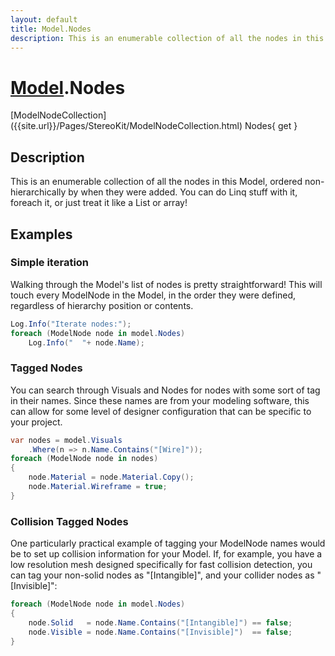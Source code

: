 ```yaml
---
layout: default
title: Model.Nodes
description: This is an enumerable collection of all the nodes in this Model, ordered non-hierarchically by when they were added. You can do Linq stuff with it, foreach it, or just treat it like a List or array!
---
```

# [Model]({{site.url}}/Pages/StereoKit/Model.html).Nodes

<div class='signature' markdown='1'>
[ModelNodeCollection]({{site.url}}/Pages/StereoKit/ModelNodeCollection.html) Nodes{ get }
</div>

## Description
This is an enumerable collection of all the nodes in this
Model, ordered non-hierarchically by when they were added. You can
do Linq stuff with it, foreach it, or just treat it like a List or
array!


## Examples

### Simple iteration
Walking through the Model's list of nodes is pretty
straightforward! This will touch every ModelNode in the Model,
in the order they were defined, regardless of hierarchy position
or contents.
```csharp
Log.Info("Iterate nodes:");
foreach (ModelNode node in model.Nodes)
	Log.Info("  "+ node.Name);
```
### Tagged Nodes
You can search through Visuals and Nodes for nodes with some sort
of tag in their names. Since these names are from your modeling
software, this can allow for some level of designer configuration
that can be specific to your project.
```csharp
var nodes = model.Visuals
	.Where(n => n.Name.Contains("[Wire]"));
foreach (ModelNode node in nodes)
{
	node.Material = node.Material.Copy();
	node.Material.Wireframe = true;
}
```
### Collision Tagged Nodes
One particularly practical example of tagging your ModelNode names
would be to set up collision information for your Model. If, for
example, you have a low resolution mesh designed specifically for
fast collision detection, you can tag your non-solid nodes as
"[Intangible]", and your collider nodes as "[Invisible]":
```csharp
foreach (ModelNode node in model.Nodes)
{
	node.Solid   = node.Name.Contains("[Intangible]") == false;
	node.Visible = node.Name.Contains("[Invisible]")  == false;
}
```

